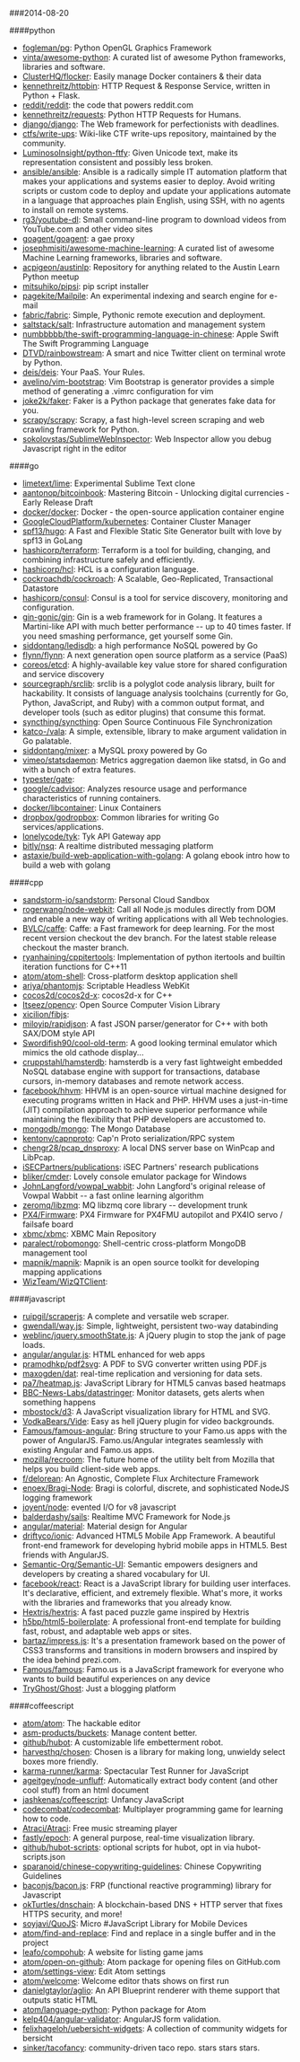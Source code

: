 ###2014-08-20

####python
* [fogleman/pg](https://github.com/fogleman/pg): Python OpenGL Graphics Framework
* [vinta/awesome-python](https://github.com/vinta/awesome-python): A curated list of awesome Python frameworks, libraries and software.
* [ClusterHQ/flocker](https://github.com/ClusterHQ/flocker): Easily manage Docker containers & their data
* [kennethreitz/httpbin](https://github.com/kennethreitz/httpbin): HTTP Request & Response Service, written in Python + Flask.
* [reddit/reddit](https://github.com/reddit/reddit): the code that powers reddit.com
* [kennethreitz/requests](https://github.com/kennethreitz/requests): Python HTTP Requests for Humans.
* [django/django](https://github.com/django/django): The Web framework for perfectionists with deadlines.
* [ctfs/write-ups](https://github.com/ctfs/write-ups): Wiki-like CTF write-ups repository, maintained by the community.
* [LuminosoInsight/python-ftfy](https://github.com/LuminosoInsight/python-ftfy): Given Unicode text, make its representation consistent and possibly less broken.
* [ansible/ansible](https://github.com/ansible/ansible): Ansible is a radically simple IT automation platform that makes your applications and systems easier to deploy. Avoid writing scripts or custom code to deploy and update your applications automate in a language that approaches plain English, using SSH, with no agents to install on remote systems.
* [rg3/youtube-dl](https://github.com/rg3/youtube-dl): Small command-line program to download videos from YouTube.com and other video sites
* [goagent/goagent](https://github.com/goagent/goagent): a gae proxy
* [josephmisiti/awesome-machine-learning](https://github.com/josephmisiti/awesome-machine-learning): A curated list of awesome Machine Learning frameworks, libraries and software.
* [acpigeon/austinlp](https://github.com/acpigeon/austinlp): Repository for anything related to the Austin Learn Python meetup
* [mitsuhiko/pipsi](https://github.com/mitsuhiko/pipsi): pip script installer
* [pagekite/Mailpile](https://github.com/pagekite/Mailpile): An experimental indexing and search engine for e-mail
* [fabric/fabric](https://github.com/fabric/fabric): Simple, Pythonic remote execution and deployment.
* [saltstack/salt](https://github.com/saltstack/salt): Infrastructure automation and management system
* [numbbbbb/the-swift-programming-language-in-chinese](https://github.com/numbbbbb/the-swift-programming-language-in-chinese):  Apple  Swift The Swift Programming Language
* [DTVD/rainbowstream](https://github.com/DTVD/rainbowstream): A smart and nice Twitter client on terminal wrote by Python.
* [deis/deis](https://github.com/deis/deis): Your PaaS. Your Rules. 
* [avelino/vim-bootstrap](https://github.com/avelino/vim-bootstrap): Vim Bootstrap is generator provides a simple method of generating a .vimrc configuration for vim
* [joke2k/faker](https://github.com/joke2k/faker): Faker is a Python package that generates fake data for you.
* [scrapy/scrapy](https://github.com/scrapy/scrapy): Scrapy, a fast high-level screen scraping and web crawling framework for Python.
* [sokolovstas/SublimeWebInspector](https://github.com/sokolovstas/SublimeWebInspector): Web Inspector allow you debug Javascript right in the editor

####go
* [limetext/lime](https://github.com/limetext/lime): Experimental Sublime Text clone
* [aantonop/bitcoinbook](https://github.com/aantonop/bitcoinbook): Mastering Bitcoin - Unlocking digital currencies - Early Release Draft
* [docker/docker](https://github.com/docker/docker): Docker - the open-source application container engine
* [GoogleCloudPlatform/kubernetes](https://github.com/GoogleCloudPlatform/kubernetes): Container Cluster Manager
* [spf13/hugo](https://github.com/spf13/hugo): A Fast and Flexible Static Site Generator built with love by spf13 in GoLang
* [hashicorp/terraform](https://github.com/hashicorp/terraform): Terraform is a tool for building, changing, and combining infrastructure safely and efficiently.
* [hashicorp/hcl](https://github.com/hashicorp/hcl): HCL is a configuration language.
* [cockroachdb/cockroach](https://github.com/cockroachdb/cockroach): A Scalable, Geo-Replicated, Transactional Datastore
* [hashicorp/consul](https://github.com/hashicorp/consul): Consul is a tool for service discovery, monitoring and configuration.
* [gin-gonic/gin](https://github.com/gin-gonic/gin): Gin is a web framework for in Golang. It features a Martini-like API with much better performance -- up to 40 times faster. If you need smashing performance, get yourself some Gin.
* [siddontang/ledisdb](https://github.com/siddontang/ledisdb): a high performance NoSQL powered by Go
* [flynn/flynn](https://github.com/flynn/flynn): A next generation open source platform as a service (PaaS)
* [coreos/etcd](https://github.com/coreos/etcd): A highly-available key value store for shared configuration and service discovery
* [sourcegraph/srclib](https://github.com/sourcegraph/srclib): srclib is a polyglot code analysis library, built for hackability. It consists of language analysis toolchains (currently for Go, Python, JavaScript, and Ruby) with a common output format, and developer tools (such as editor plugins) that consume this format.
* [syncthing/syncthing](https://github.com/syncthing/syncthing): Open Source Continuous File Synchronization
* [katco-/vala](https://github.com/katco-/vala): A simple, extensible, library to make argument validation in Go palatable.
* [siddontang/mixer](https://github.com/siddontang/mixer): a MySQL proxy powered by Go
* [vimeo/statsdaemon](https://github.com/vimeo/statsdaemon): Metrics aggregation daemon like statsd, in Go and with a bunch of extra features.
* [typester/gate](https://github.com/typester/gate): 
* [google/cadvisor](https://github.com/google/cadvisor): Analyzes resource usage and performance characteristics of running containers.
* [docker/libcontainer](https://github.com/docker/libcontainer): Linux Containers
* [dropbox/godropbox](https://github.com/dropbox/godropbox): Common libraries for writing Go services/applications.
* [lonelycode/tyk](https://github.com/lonelycode/tyk): Tyk API Gateway app
* [bitly/nsq](https://github.com/bitly/nsq): A realtime distributed messaging platform
* [astaxie/build-web-application-with-golang](https://github.com/astaxie/build-web-application-with-golang): A golang ebook intro how to build a web with golang

####cpp
* [sandstorm-io/sandstorm](https://github.com/sandstorm-io/sandstorm): Personal Cloud Sandbox
* [rogerwang/node-webkit](https://github.com/rogerwang/node-webkit): Call all Node.js modules directly from DOM and enable a new way of writing applications with all Web technologies.
* [BVLC/caffe](https://github.com/BVLC/caffe): Caffe: a Fast framework for deep learning. For the most recent version checkout the dev branch. For the latest stable release checkout the master branch.
* [ryanhaining/cppitertools](https://github.com/ryanhaining/cppitertools): Implementation of python itertools and builtin iteration functions for C++11
* [atom/atom-shell](https://github.com/atom/atom-shell): Cross-platform desktop application shell
* [ariya/phantomjs](https://github.com/ariya/phantomjs): Scriptable Headless WebKit
* [cocos2d/cocos2d-x](https://github.com/cocos2d/cocos2d-x): cocos2d-x for C++
* [Itseez/opencv](https://github.com/Itseez/opencv): Open Source Computer Vision Library
* [xicilion/fibjs](https://github.com/xicilion/fibjs): 
* [miloyip/rapidjson](https://github.com/miloyip/rapidjson): A fast JSON parser/generator for C++ with both SAX/DOM style API
* [Swordifish90/cool-old-term](https://github.com/Swordifish90/cool-old-term): A good looking terminal emulator which mimics the old cathode display...
* [cruppstahl/hamsterdb](https://github.com/cruppstahl/hamsterdb): hamsterdb is a very fast lightweight embedded NoSQL database engine with support for transactions, database cursors, in-memory databases and remote network access.
* [facebook/hhvm](https://github.com/facebook/hhvm): HHVM is an open-source virtual machine designed for executing programs written in Hack and PHP. HHVM uses a just-in-time (JIT) compilation approach to achieve superior performance while maintaining the flexibility that PHP developers are accustomed to.
* [mongodb/mongo](https://github.com/mongodb/mongo): The Mongo Database
* [kentonv/capnproto](https://github.com/kentonv/capnproto): Cap'n Proto serialization/RPC system
* [chengr28/pcap_dnsproxy](https://github.com/chengr28/pcap_dnsproxy): A local DNS server base on WinPcap and LibPcap.
* [iSECPartners/publications](https://github.com/iSECPartners/publications): iSEC Partners' research publications
* [bliker/cmder](https://github.com/bliker/cmder): Lovely console emulator package for Windows
* [JohnLangford/vowpal_wabbit](https://github.com/JohnLangford/vowpal_wabbit): John Langford's original release of Vowpal Wabbit -- a fast online learning algorithm
* [zeromq/libzmq](https://github.com/zeromq/libzmq): MQ libzmq core library -- development trunk
* [PX4/Firmware](https://github.com/PX4/Firmware): PX4 Firmware for PX4FMU autopilot and PX4IO servo / failsafe board
* [xbmc/xbmc](https://github.com/xbmc/xbmc): XBMC Main Repository
* [paralect/robomongo](https://github.com/paralect/robomongo): Shell-centric cross-platform MongoDB management tool
* [mapnik/mapnik](https://github.com/mapnik/mapnik): Mapnik is an open source toolkit for developing mapping applications
* [WizTeam/WizQTClient](https://github.com/WizTeam/WizQTClient): 

####javascript
* [ruipgil/scraperjs](https://github.com/ruipgil/scraperjs): A complete and versatile web scraper.
* [gwendall/way.js](https://github.com/gwendall/way.js): Simple, lightweight, persistent two-way databinding
* [weblinc/jquery.smoothState.js](https://github.com/weblinc/jquery.smoothState.js): A jQuery plugin to stop the jank of page loads.
* [angular/angular.js](https://github.com/angular/angular.js): HTML enhanced for web apps
* [pramodhkp/pdf2svg](https://github.com/pramodhkp/pdf2svg): A PDF to SVG converter written using PDF.js 
* [maxogden/dat](https://github.com/maxogden/dat): real-time replication and versioning for data sets.
* [pa7/heatmap.js](https://github.com/pa7/heatmap.js): JavaScript Library for HTML5 canvas based heatmaps
* [BBC-News-Labs/datastringer](https://github.com/BBC-News-Labs/datastringer): Monitor datasets, gets alerts when something happens
* [mbostock/d3](https://github.com/mbostock/d3): A JavaScript visualization library for HTML and SVG.
* [VodkaBears/Vide](https://github.com/VodkaBears/Vide): Easy as hell jQuery plugin for video backgrounds.
* [Famous/famous-angular](https://github.com/Famous/famous-angular): Bring structure to your Famo.us apps with the power of AngularJS.  Famo.us/Angular integrates seamlessly with existing Angular and Famo.us apps.
* [mozilla/recroom](https://github.com/mozilla/recroom): The future home of the utility belt from Mozilla that helps you build client-side web apps.
* [f/delorean](https://github.com/f/delorean): An Agnostic, Complete Flux Architecture Framework
* [enoex/Bragi-Node](https://github.com/enoex/Bragi-Node): Bragi is colorful, discrete, and sophisticated NodeJS logging framework
* [joyent/node](https://github.com/joyent/node): evented I/O for v8 javascript
* [balderdashy/sails](https://github.com/balderdashy/sails): Realtime MVC Framework for Node.js
* [angular/material](https://github.com/angular/material): Material design for Angular
* [driftyco/ionic](https://github.com/driftyco/ionic): Advanced HTML5 Mobile App Framework. A beautiful front-end framework for developing hybrid mobile apps in HTML5. Best friends with AngularJS.
* [Semantic-Org/Semantic-UI](https://github.com/Semantic-Org/Semantic-UI): Semantic empowers designers and developers by creating a shared vocabulary for UI.
* [facebook/react](https://github.com/facebook/react): React is a JavaScript library for building user interfaces. It's declarative, efficient, and extremely flexible. What's more, it works with the libraries and frameworks that you already know.
* [Hextris/hextris](https://github.com/Hextris/hextris): A fast paced puzzle game inspired by Hextris
* [h5bp/html5-boilerplate](https://github.com/h5bp/html5-boilerplate): A professional front-end template for building fast, robust, and adaptable web apps or sites.
* [bartaz/impress.js](https://github.com/bartaz/impress.js): It's a presentation framework based on the power of CSS3 transforms and transitions in modern browsers and inspired by the idea behind prezi.com.
* [Famous/famous](https://github.com/Famous/famous): Famo.us is a JavaScript framework for everyone who wants to build beautiful experiences on any device
* [TryGhost/Ghost](https://github.com/TryGhost/Ghost): Just a blogging platform

####coffeescript
* [atom/atom](https://github.com/atom/atom): The hackable editor
* [asm-products/buckets](https://github.com/asm-products/buckets): Manage content better.
* [github/hubot](https://github.com/github/hubot): A customizable life embetterment robot.
* [harvesthq/chosen](https://github.com/harvesthq/chosen): Chosen is a library for making long, unwieldy select boxes more friendly.
* [karma-runner/karma](https://github.com/karma-runner/karma): Spectacular Test Runner for JavaScript
* [ageitgey/node-unfluff](https://github.com/ageitgey/node-unfluff): Automatically extract body content (and other cool stuff) from an html document
* [jashkenas/coffeescript](https://github.com/jashkenas/coffeescript): Unfancy JavaScript
* [codecombat/codecombat](https://github.com/codecombat/codecombat): Multiplayer programming game for learning how to code.
* [Atraci/Atraci](https://github.com/Atraci/Atraci): Free music streaming player
* [fastly/epoch](https://github.com/fastly/epoch): A general purpose, real-time visualization library.
* [github/hubot-scripts](https://github.com/github/hubot-scripts): optional scripts for hubot, opt in via hubot-scripts.json
* [sparanoid/chinese-copywriting-guidelines](https://github.com/sparanoid/chinese-copywriting-guidelines): Chinese Copywriting Guidelines
* [baconjs/bacon.js](https://github.com/baconjs/bacon.js): FRP (functional reactive programming) library for Javascript
* [okTurtles/dnschain](https://github.com/okTurtles/dnschain): A blockchain-based DNS + HTTP server that fixes HTTPS security, and more!
* [soyjavi/QuoJS](https://github.com/soyjavi/QuoJS): Micro #JavaScript Library for Mobile Devices
* [atom/find-and-replace](https://github.com/atom/find-and-replace): Find and replace in a single buffer and in the project
* [leafo/compohub](https://github.com/leafo/compohub): A website for listing game jams
* [atom/open-on-github](https://github.com/atom/open-on-github): Atom package for opening files on GitHub.com
* [atom/settings-view](https://github.com/atom/settings-view): Edit Atom settings
* [atom/welcome](https://github.com/atom/welcome): Welcome editor thats shows on first run
* [danielgtaylor/aglio](https://github.com/danielgtaylor/aglio): An API Blueprint renderer with theme support that outputs static HTML
* [atom/language-python](https://github.com/atom/language-python): Python package for Atom
* [kelp404/angular-validator](https://github.com/kelp404/angular-validator): AngularJS form validation.
* [felixhageloh/uebersicht-widgets](https://github.com/felixhageloh/uebersicht-widgets): A collection of community widgets for bersicht 
* [sinker/tacofancy](https://github.com/sinker/tacofancy): community-driven taco repo. stars stars stars.
